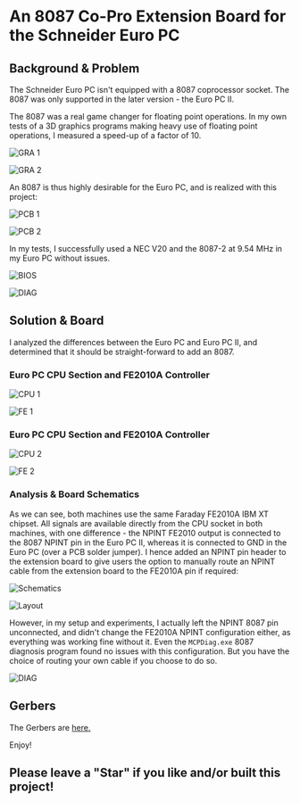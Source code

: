 # An 8087 Co-Pro Extension Board for the Schneider Euro PC  

## Background & Problem

The Schneider Euro PC isn't equipped with a 8087 coprocessor
socket. The 8087 was only supported in the later version - the Euro PC
II.

The 8087 was a real game changer for floating point operations. In my
own tests of a 3D graphics programs making heavy use of floating point
operations, I measured a speed-up of a factor of 10.

![GRA 1](pics/gra1.png) 

![GRA 2](pics/gra2.png)  

An 8087 is thus highly desirable for the Euro PC, and is realized with
this project: 

![PCB 1](pics/pcb.jpg) 

![PCB 2](pics/pcb2.jpg) 

In my tests, I successfully used a NEC V20 and the 8087-2 at 9.54 MHz
in my Euro PC without issues.

![BIOS](pics/bios.jpg) 

![DIAG](pics/diag.jpg)

## Solution & Board 

I analyzed the differences between the Euro PC and Euro PC II, and
determined that it should be straight-forward to add an 8087.

### Euro PC CPU Section and FE2010A Controller

![CPU 1](pics/euro-pc1-cpu.png)

![FE 1](pics/euro-pc1.png)

### Euro PC CPU Section and FE2010A Controller

![CPU 2](pics/euro-pc2-cpu.png)

![FE 2](pics/euro-pc2-fe.png)

### Analysis & Board Schematics 

As we can see, both machines use the same Faraday FE2010A IBM XT
chipset. All signals are available directly from the CPU socket in
both machines, with one difference - the NPINT FE2010 output is
connected to the 8087 NPINT pin in the Euro PC II, whereas it is
connected to GND in the Euro PC (over a PCB solder jumper). I hence
added an NPINT pin header to the extension board to give users the
option to manually route an NPINT cable from the extension board to
the FE2010A pin if required:

![Schematics](pics/schematics.png)

![Layout](pics/board.png) 

However, in my setup and experiments, I actually left the NPINT 8087
pin unconnected, and didn't change the FE2010A NPINT configuration
either, as everything was working fine without it. Even the
`MCPDiag.exe` 8087 diagnosis program found no issues with this
configuration. But you have the choice of routing your own cable if
you choose to do so.

![DIAG](pics/diag.jpg)

## Gerbers

The Gerbers are [here.](./gerbers-v2.zip)

Enjoy!

## Please leave a "Star" if you like and/or built this project!
